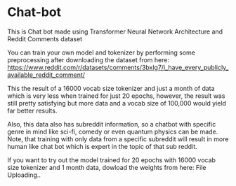 # Chat-bot
This is Chat bot made using Transformer Neural Network Architecture and Reddit Comments dataset

You can train your own model and tokenizer by performing some preprocessing after downloading the dataset from here: https://www.reddit.com/r/datasets/comments/3bxlg7/i_have_every_publicly_available_reddit_comment/

This the result of a 16000 vocab size tokenizer and just a month of data which is very less when trained for just 20 epochs, however, the result was still pretty satisfying but more data and a vocab size of 100,000 would yield far better results.

Also, this data also has subreddit information, so a chatbot with specific genre in mind like sci-fi, comedy or even quantum physics can be made. Note, that training with only data from a specific subreddit will result in more human like chat bot which is expert in the topic of that sub reddit.

If you want to try out the model trained for 20 epochs with 16000 vocab size tokenizer and 1 month data, dowload the weights from here: File Uploading..
